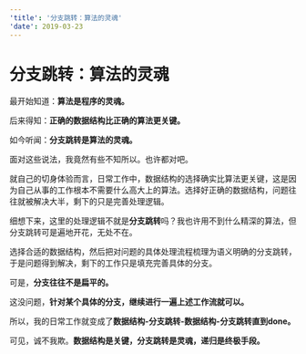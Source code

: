 ```yaml
---
'title': '分支跳转：算法的灵魂'
'date': 2019-03-23
---
```

# 分支跳转：算法的灵魂

最开始知道：**算法是程序的灵魂。**

后来得知：**正确的数据结构比正确的算法更关键。**

如今听闻：**分支跳转是算法的灵魂。**

面对这些说法，我竟然有些不知所以。也许都对吧。

就自己的切身体验而言，日常工作中，数据结构的选择确实比算法更关键，这是因为自己从事的工作根本不需要什么高大上的算法。选择好正确的数据结构，问题往往就被解决大半，剩下的只是完善处理逻辑。

细想下来，这里的处理逻辑不就是**分支跳转**吗？我也许用不到什么精深的算法，但分支跳转可是遍地开花，无处不在。

选择合适的数据结构，然后把对问题的具体处理流程梳理为语义明确的分支跳转，于是问题得到解决，剩下的工作只是填充完善具体的分支。

可是，**分支往往不是扁平的。**

这没问题，**针对某个具体的分支，继续进行一遍上述工作流就可以。**

所以，我的日常工作就变成了**数据结构-分支跳转-数据结构-分支跳转直到done。**

可见，诚不我欺。**数据结构是关键，分支跳转是灵魂，递归是终极手段。**